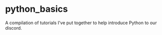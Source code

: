 # python_basics
A compilation of tutorials I've put together to help introduce Python to our discord.
